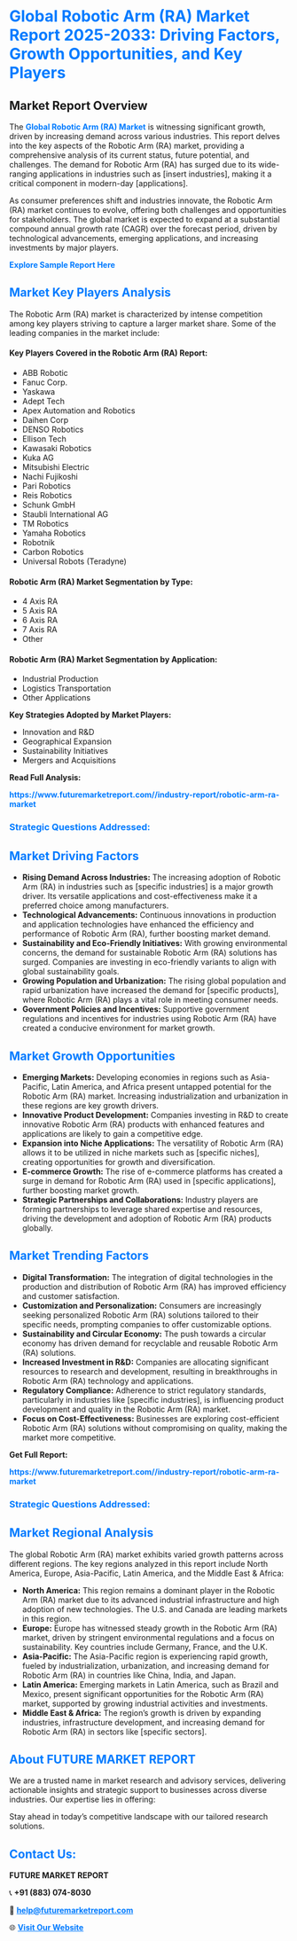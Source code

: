 <h1 style="color: #007BFF;">Global Robotic Arm (RA) Market Report 2025-2033: Driving Factors, Growth Opportunities, and Key Players</h1>

<section id="overview">
<h2>Market Report Overview</h2>
<p>The <a href="https://www.futuremarketreport.com//industry-report/robotic-arm-ra-market" style="color: #007BFF; text-decoration: none;"><strong>Global Robotic Arm (RA) Market</strong></a> is witnessing significant growth, driven by increasing demand across various industries. This report delves into the key aspects of the Robotic Arm (RA) market, providing a comprehensive analysis of its current status, future potential, and challenges. The demand for Robotic Arm (RA) has surged due to its wide-ranging applications in industries such as [insert industries], making it a critical component in modern-day [applications].</p>
<p>As consumer preferences shift and industries innovate, the Robotic Arm (RA) market continues to evolve, offering both challenges and opportunities for stakeholders. The global market is expected to expand at a substantial compound annual growth rate (CAGR) over the forecast period, driven by technological advancements, emerging applications, and increasing investments by major players.</p>
</section>

<section id="overview">
<p><a href="https://www.futuremarketreport.com//request-sample/reportId=86016" style="color: #007BFF; text-decoration: none;"><strong>Explore Sample Report Here</strong></a></p>
</section>

<section id="key-players">
<h2 style="color: #007BFF;">Market Key Players Analysis</h2>
<p>The Robotic Arm (RA) market is characterized by intense competition among key players striving to capture a larger market share. Some of the leading companies in the market include:</p>
<h4>Key Players Covered in the Robotic Arm (RA) Report:</h4>
<ul><li>ABB Robotic</li><li>Fanuc Corp.</li><li>Yaskawa</li><li>Adept Tech</li><li>Apex Automation and Robotics</li><li>Daihen Corp</li><li>DENSO Robotics</li><li>Ellison Tech</li><li>Kawasaki Robotics</li><li>Kuka AG</li><li>Mitsubishi Electric</li><li>Nachi Fujikoshi</li><li>Pari Robotics</li><li>Reis Robotics</li><li>Schunk GmbH</li><li>Staubli International AG</li><li>TM Robotics</li><li>Yamaha Robotics</li><li>Robotnik</li><li>Carbon Robotics</li><li>Universal Robots (Teradyne)</li></ul>
<h4>Robotic Arm (RA) Market Segmentation by Type:</h4>
<ul><li>4 Axis RA</li><li>5 Axis RA</li><li>6 Axis RA</li><li>7 Axis RA</li><li>Other</li></ul>

<h4>Robotic Arm (RA) Market Segmentation by Application:</h4>
<ul><li>Industrial Production</li><li>Logistics Transportation</li><li>Other Applications</li></ul>
<p><strong>Key Strategies Adopted by Market Players:</strong></p>
<ul>
<li>Innovation and R&D</li>
<li>Geographical Expansion</li>
<li>Sustainability Initiatives</li>
<li>Mergers and Acquisitions</li>
</ul>
</section>

<section>
<p><strong>Read Full Analysis: </strong></p><a href="https://www.futuremarketreport.com//industry-report/robotic-arm-ra-market" style="color: #007BFF; text-decoration: none;"><strong>https://www.futuremarketreport.com//industry-report/robotic-arm-ra-market</strong></a>
<h3 style="color: #007BFF;">Strategic Questions Addressed:</h3>
</section>

<section id="driving-factors">
<h2 style="color: #007BFF;">Market Driving Factors</h2>
<ul>
<li><strong>Rising Demand Across Industries:</strong> The increasing adoption of Robotic Arm (RA) in industries such as [specific industries] is a major growth driver. Its versatile applications and cost-effectiveness make it a preferred choice among manufacturers.</li>
<li><strong>Technological Advancements:</strong> Continuous innovations in production and application technologies have enhanced the efficiency and performance of Robotic Arm (RA), further boosting market demand.</li>
<li><strong>Sustainability and Eco-Friendly Initiatives:</strong> With growing environmental concerns, the demand for sustainable Robotic Arm (RA) solutions has surged. Companies are investing in eco-friendly variants to align with global sustainability goals.</li>
<li><strong>Growing Population and Urbanization:</strong> The rising global population and rapid urbanization have increased the demand for [specific products], where Robotic Arm (RA) plays a vital role in meeting consumer needs.</li>
<li><strong>Government Policies and Incentives:</strong> Supportive government regulations and incentives for industries using Robotic Arm (RA) have created a conducive environment for market growth.</li>
</ul>
</section>

<section id="growth-opportunities">
<h2 style="color: #007BFF;">Market Growth Opportunities</h2>
<ul>
<li><strong>Emerging Markets:</strong> Developing economies in regions such as Asia-Pacific, Latin America, and Africa present untapped potential for the Robotic Arm (RA) market. Increasing industrialization and urbanization in these regions are key growth drivers.</li>
<li><strong>Innovative Product Development:</strong> Companies investing in R&D to create innovative Robotic Arm (RA) products with enhanced features and applications are likely to gain a competitive edge.</li>
<li><strong>Expansion into Niche Applications:</strong> The versatility of Robotic Arm (RA) allows it to be utilized in niche markets such as [specific niches], creating opportunities for growth and diversification.</li>
<li><strong>E-commerce Growth:</strong> The rise of e-commerce platforms has created a surge in demand for Robotic Arm (RA) used in [specific applications], further boosting market growth.</li>
<li><strong>Strategic Partnerships and Collaborations:</strong> Industry players are forming partnerships to leverage shared expertise and resources, driving the development and adoption of Robotic Arm (RA) products globally.</li>
</ul>
</section>

<section id="trending-factors">
<h2 style="color: #007BFF;">Market Trending Factors</h2>
<ul>
<li><strong>Digital Transformation:</strong> The integration of digital technologies in the production and distribution of Robotic Arm (RA) has improved efficiency and customer satisfaction.</li>
<li><strong>Customization and Personalization:</strong> Consumers are increasingly seeking personalized Robotic Arm (RA) solutions tailored to their specific needs, prompting companies to offer customizable options.</li>
<li><strong>Sustainability and Circular Economy:</strong> The push towards a circular economy has driven demand for recyclable and reusable Robotic Arm (RA) solutions.</li>
<li><strong>Increased Investment in R&D:</strong> Companies are allocating significant resources to research and development, resulting in breakthroughs in Robotic Arm (RA) technology and applications.</li>
<li><strong>Regulatory Compliance:</strong> Adherence to strict regulatory standards, particularly in industries like [specific industries], is influencing product development and quality in the Robotic Arm (RA) market.</li>
<li><strong>Focus on Cost-Effectiveness:</strong> Businesses are exploring cost-efficient Robotic Arm (RA) solutions without compromising on quality, making the market more competitive.</li>
</ul>
</section>

<section>
<p><strong>Get Full Report: </strong></p><a href="https://www.futuremarketreport.com//industry-report/robotic-arm-ra-market" style="color: #007BFF; text-decoration: none;"><strong>https://www.futuremarketreport.com//industry-report/robotic-arm-ra-market</strong></a>
<h3 style="color: #007BFF;">Strategic Questions Addressed:</h3>
</section>


<section id="regional-analysis">
<h2 style="color: #007BFF;">Market Regional Analysis</h2>
<p>The global Robotic Arm (RA) market exhibits varied growth patterns across different regions. The key regions analyzed in this report include North America, Europe, Asia-Pacific, Latin America, and the Middle East & Africa:</p>
<ul>
<li><strong>North America:</strong> This region remains a dominant player in the Robotic Arm (RA) market due to its advanced industrial infrastructure and high adoption of new technologies. The U.S. and Canada are leading markets in this region.</li>
<li><strong>Europe:</strong> Europe has witnessed steady growth in the Robotic Arm (RA) market, driven by stringent environmental regulations and a focus on sustainability. Key countries include Germany, France, and the U.K.</li>
<li><strong>Asia-Pacific:</strong> The Asia-Pacific region is experiencing rapid growth, fueled by industrialization, urbanization, and increasing demand for Robotic Arm (RA) in countries like China, India, and Japan.</li>
<li><strong>Latin America:</strong> Emerging markets in Latin America, such as Brazil and Mexico, present significant opportunities for the Robotic Arm (RA) market, supported by growing industrial activities and investments.</li>
<li><strong>Middle East & Africa:</strong> The region’s growth is driven by expanding industries, infrastructure development, and increasing demand for Robotic Arm (RA) in sectors like [specific sectors].</li>
</ul>
</section>

<footer>
<h2 style="color: #007BFF;">About FUTURE MARKET REPORT</h2>
<p>We are a trusted name in market research and advisory services, delivering actionable insights and strategic support to businesses across diverse industries. Our expertise lies in offering:</p>

<p>Stay ahead in today’s competitive landscape with our tailored research solutions.</p>

<h2 style="color: #007BFF;">Contact Us:</h2>
<p><strong>FUTURE MARKET REPORT</strong></p>
<p>📞 <strong>+91 (883) 074-8030</strong></p>
<p>📧 <strong><a href="mailto:help@futuremarketreport.com" style="color: #007BFF;">help@futuremarketreport.com</a></strong></p>
<p>🌐 <strong><a href="https://www.futuremarketreport.com/" style="color: #007BFF;">Visit Our Website</a></strong></p>
</footer>